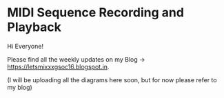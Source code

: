 # MIDI Sequence Recording and Playback

Hi Everyone\!

Please find all the weekly updates on my Blog -\>
<https://letsmixxxgsoc16.blogspot.in>.

(I will be uploading all the diagrams here soon, but for now please
refer to my blog)
